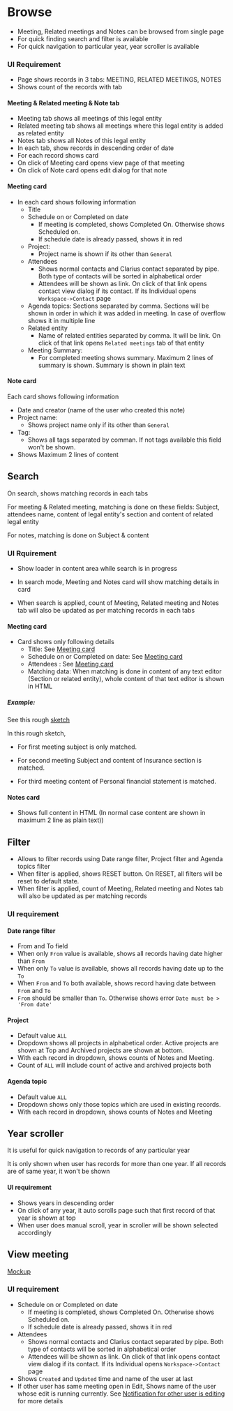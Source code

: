 # Browse

- Meeting, Related meetings and Notes can be browsed from single page
- For quick finding search and filter is available
- For quick navigation to particular year, year scroller is available



### UI Requirement

- Page shows records in 3 tabs: MEETING, RELATED MEETINGS, NOTES
- Shows count of the records with tab

#### Meeting & Related meeting & Note tab

- Meeting tab shows all meetings of this legal entity
- Related meeting tab shows  all meetings where this legal entity is added as related entity 
- Notes tab shows all Notes of this legal entity
- In each tab, show records in descending order of date
- For each record shows card
- On click of Meeting card opens view page of that meeting
- On click of Note card opens edit dialog for that note

#### Meeting card

- In each card shows following information
  - Title
  - Schedule on or Completed on date
    - If meeting is completed, shows Completed On. Otherwise shows Scheduled on. 
    - If schedule date is already passed, shows it in red
  - Project: 
    - Project name is shown if its other than `General`
  - Attendees
    - Shows normal contacts and Clarius contact separated by pipe. Both type of contacts will be sorted in alphabetical order
    - Attendees will be shown as link. On click of that link opens contact view dialog if its contact. If its Individual opens `Workspace->Contact` page
  - Agenda topics: Sections separated by comma. Sections will be shown in order in which it was added in meeting. In case of overflow shows it in multiple line
  - Related entity
    - Name of related entities separated by comma. It will be link.  On click of that link opens  `Related meetings` tab of that entity
  - Meeting Summary:
    - For completed meeting shows summary. Maximum 2 lines of summary is shown. Summary is shown in plain text

#### Note card

Each card shows following information

- Date and creator (name of the user who created this note)
- Project name:  
  - Shows project name only if its other than `General`
- Tag:
  - Shows all tags separated by comman. If not tags available this field won't be shown.
- Shows Maximum 2 lines of content



## Search 

On search, shows matching records in each tabs

For meeting & Related meeting, matching is done on these fields: Subject, attendees name, content of legal entity's section  and content of related legal entity

For notes, matching is done on Subject & content

### UI Rquirement

- Show loader in content area while search is in progress

- In search mode, Meeting and Notes card will show matching details in card
- When search is applied, count of Meeting, Related meeting and Notes tab will also be updated as per matching records in each tabs

#### Meeting card

- Card shows only following details
  - Title: See [Meeting card](#meeting-card)
  - Schedule on or Completed on date: See [Meeting card](#meeting-card)
  - Attendees : See [Meeting card](#meeting-card)
  - Matching data: When matching is done in content of any text editor (Section or related entity), whole content of that text editor is shown in HTML

##### Example: 

See this rough [sketch](https://drive.google.com/file/d/1IzYHsBVXsoebC_tX-bncGVomwk5TpZ5d/view)

In this rough sketch, 

- For first meeting subject is only matched.

- For second meeting Subject and content of Insurance section is matched.

- For third meeting content of Personal financial statement is matched.

#### Notes card

- Shows full content in HTML (In normal case content are shown in maximum 2 line as plain text))

## Filter

- Allows to filter records using Date range filter, Project filter and Agenda topics filter
- When filter is applied, shows RESET button. On RESET, all filters will be  reset to default state.
- When filter is applied, count of Meeting, Related meeting and Notes tab will also be updated as per matching records

### UI requirement

#### Date range filter

- From and To field
- When only `From` value is available, shows all records having date higher than `From`
- When only `To` value is available, shows all records having date up to the `To`
- When `From` and `To` both available, shows record having date between `From` and `To`
- `From` should be smaller than `To`.  Otherwise shows error `Date must be > 'From date'`

#### Project

- Default value `ALL`
- Dropdown shows all projects in alphabetical order. Active projects are shown at Top and Archived projects are shown at bottom. 
- With each record in dropdown, shows counts of Notes and Meeting. 
- Count of `ALL` will include count of active and archived projects both

#### Agenda topic

- Default value `ALL`
- Dropdown shows only those topics which are used in existing records.
- With each record in dropdown, shows counts of Notes and Meeting

## Year scroller

It is useful for quick navigation to records of any particular year

It is only shown when user has records for more than one year. If all records are of same year, it won't be shown

#### UI requirement

- Shows years in descending order
- On click of any year, it auto scrolls page such that first record of that year is shown at top
- When user does manual scroll, year in scroller will be shown selected accordingly

## View meeting

[Mockup](https://drive.google.com/file/d/1iamIm_MzoKD61vWZtfh6gokxiU7vxrIA/view)

### UI requirement

- Schedule on or Completed on date
  - If meeting is completed, shows Completed On. Otherwise shows Scheduled on. 
  - If schedule date is already passed, shows it in red
- Attendees
  - Shows normal contacts and Clarius contact separated by pipe. Both type of contacts will be sorted in alphabetical order
  - Attendees will be shown as link. On click of that link opens contact view dialog if its contact. If its Individual opens `Workspace->Contact` page
- Shows `Created` and `Updated` time and name of the user at last
- If other user has same meeting open in Edit, Shows name of the user whose edit is running currently. See [Notification for other user is editing](./meeting#notification-for-other-user-is-editing) for more details